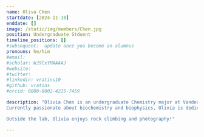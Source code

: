 ```yaml
---
name: Oliva Chen
startdate: [2024-11-10]
enddate: []
image: /static/img/members/Chen.jpg
position: Undergraduate Stduent
timeline_positions: []
#subsequent:  update once you become an alumnus
pronouns: he/him
#email: 
#scholar: WJ9lxYMAAAAJ
#website: 
#twitter: 
#linkedin: vratins10
#github: vratins
#orcid: 0000-0002-4225-7459

description: "Olivia Chen is an undergraduate Chemistry major at Vanderbilt University. During a summer internship at the Chinese Academy of Science, she refined molecular techniques like DNA extraction and antibody treatments for citrus diseases, raising her interest in microbiology. In her freshman year, she furthered her experience at the University of California, Irvine, under Dr. Seiler, focusing on regenerative medicine and acquiring skills in rat care, perfusion, and H&E staining. 
Currently passionate about biochemistry and biophysics, Olivia is dedicated to exploring protein dynamics and contributing to the drug industry. 

Outside the lab, Olivia enjoys rock climbing and photography!"

---
```

